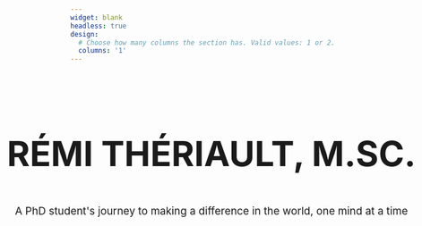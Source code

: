 ```yaml
---
widget: blank
headless: true
design:
  # Choose how many columns the section has. Valid values: 1 or 2.
  columns: '1'
---
```


<style>
.container {
  height: 125px;
  position: relative;
  <! -- border: 3px; -->
}
.center {
  margin: 0;
  position: absolute;
  top: 100%;
  left: 50%;
  -ms-transform: translate(-50%, -50%);
  transform: translate(-50%, -50%);
  white-space: nowrap;
}
</style>

<div class="container">
	<div class="center">
		<div style="text-align:center; margin: auto">
			<h1 style="font-size: calc(100% + 5vw)"> RÉMI THÉRIAULT, M.SC. </h1>
		</div>
	</div>
</div>





<div class="container">
  <div class="center"; style="text-align:center; font-size: calc(100% + 0.5vw); margin: auto">
    <p> A PhD student's journey to making a difference in the world, one mind at a time </p>
  </div>
</div>